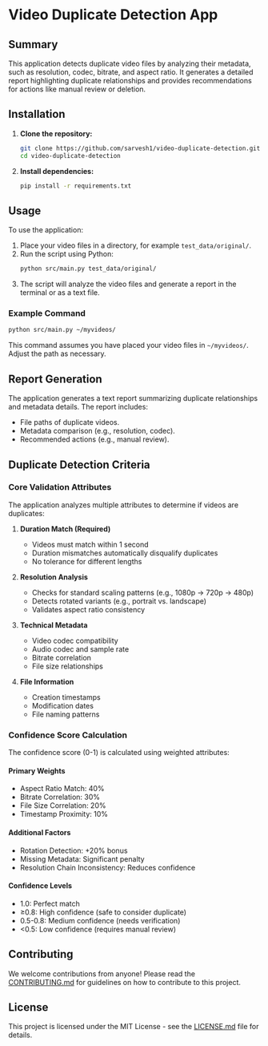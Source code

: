 # Video Duplicate Detection App

## Summary
This application detects duplicate video files by analyzing their metadata, such as resolution, codec, bitrate, and aspect ratio. It generates a detailed report highlighting duplicate relationships and provides recommendations for actions like manual review or deletion.

## Installation
1. **Clone the repository:**
   ```bash
   git clone https://github.com/sarvesh1/video-duplicate-detection.git
   cd video-duplicate-detection
   ```
2. **Install dependencies:**
   ```bash
   pip install -r requirements.txt
   ```

## Usage
To use the application:
1. Place your video files in a directory, for example `test_data/original/`.
2. Run the script using Python:
   ```bash
   python src/main.py test_data/original/
   ```
3. The script will analyze the video files and generate a report in the terminal or as a text file.

### Example Command
```bash
python src/main.py ~/myvideos/
```
This command assumes you have placed your video files in `~/myvideos/`. Adjust the path as necessary.

## Report Generation
The application generates a text report summarizing duplicate relationships and metadata details. The report includes:
- File paths of duplicate videos.
- Metadata comparison (e.g., resolution, codec).
- Recommended actions (e.g., manual review).

## Duplicate Detection Criteria

### Core Validation Attributes
The application analyzes multiple attributes to determine if videos are duplicates:

1. **Duration Match (Required)**
   - Videos must match within 1 second
   - Duration mismatches automatically disqualify duplicates
   - No tolerance for different lengths

2. **Resolution Analysis**
   - Checks for standard scaling patterns (e.g., 1080p → 720p → 480p)
   - Detects rotated variants (e.g., portrait vs. landscape)
   - Validates aspect ratio consistency

3. **Technical Metadata**
   - Video codec compatibility
   - Audio codec and sample rate
   - Bitrate correlation
   - File size relationships

4. **File Information**
   - Creation timestamps
   - Modification dates
   - File naming patterns

### Confidence Score Calculation
The confidence score (0-1) is calculated using weighted attributes:

#### Primary Weights
- Aspect Ratio Match: 40%
- Bitrate Correlation: 30%
- File Size Correlation: 20%
- Timestamp Proximity: 10%

#### Additional Factors
- Rotation Detection: +20% bonus
- Missing Metadata: Significant penalty
- Resolution Chain Inconsistency: Reduces confidence

#### Confidence Levels
- 1.0: Perfect match
- ≥0.8: High confidence (safe to consider duplicate)
- 0.5-0.8: Medium confidence (needs verification)
- <0.5: Low confidence (requires manual review)

## Contributing
We welcome contributions from anyone! Please read the [CONTRIBUTING.md](https://github.com/sarvesh1/video-duplicate-detection/blob/main/CONTRIBUTING.md) for guidelines on how to contribute to this project.

## License
This project is licensed under the MIT License - see the [LICENSE.md](https://github.com/sarvesh1/video-duplicate-detection/blob/main/LICENSE.md) file for details.